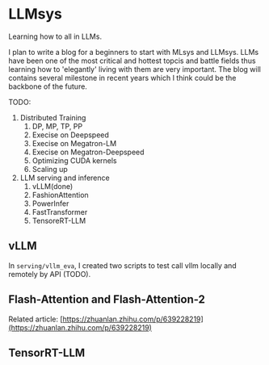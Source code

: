 # LLMsys

Learning how to all in LLMs.

I plan to write a blog for a beginners to start with MLsys and LLMsys. LLMs have been one of the most critical and hottest topcis and battle fields thus learning how to 'elegantly' living with them are very important. The blog will contains several milestone in recent years which I think could be the backbone of the future.

TODO:
1. Distributed Training
    1. DP, MP, TP, PP
    2. Execise on Deepspeed
    3. Execise on Megatron-LM
    4. Execise on Megatron-Deepspeed
    5. Optimizing CUDA kernels
    6. Scaling up
2. LLM serving and inference
    1. vLLM(done)
    2. FashionAttention
    3. PowerInfer
    4. FastTransformer
    5. TensoreRT-LLM

## vLLM
In `serving/vllm_eva`, I created two scripts to test call vllm locally and remotely by API (TODO).

## Flash-Attention and Flash-Attention-2

Related article: [https://zhuanlan.zhihu.com/p/639228219](https://zhuanlan.zhihu.com/p/639228219)

## TensorRT-LLM


